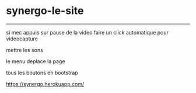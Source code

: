 # synergo-le-site



------------------------------------------------






si mec appuis sur pause de la video faire un click automatique pour videocapture

mettre les sons

le menu deplace la page

tous les boutons en bootstrap



https://synergo.herokuapp.com/ 


